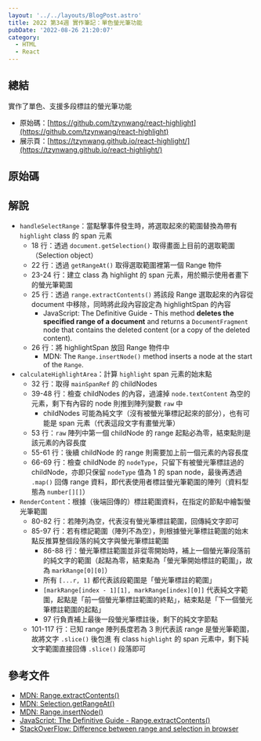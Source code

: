 ```yaml
---
layout: '../../layouts/BlogPost.astro'
title: 2022 第34週 實作筆記：單色螢光筆功能
pubDate: '2022-08-26 21:20:07'
category:
  - HTML
  - React
---
```


## 總結

實作了單色、支援多段標註的螢光筆功能

- 原始碼：[https://github.com/tzynwang/react-highlight](https://github.com/tzynwang/react-highlight)
- 展示頁：[https://tzynwang.github.io/react-highlight/](https://tzynwang.github.io/react-highlight/)

## 原始碼

<script src="https://gist.github.com/tzynwang/6f65cf9702d1d6611479a64b53092b92.js"></script>

## 解說

- `handleSelectRange`：當點擊事件發生時，將選取起來的範圍替換為帶有 `highlight` class 的 span 元素
  - 18 行：透過 `document.getSelection()` 取得畫面上目前的選取範圍（Selection object）
  - 22 行：透過 `getRangeAt()` 取得選取範圍裡第一個 Range 物件
  - 23-24 行：建立 class 為 highlight 的 span 元素，用於顯示使用者畫下的螢光筆範圍
  - 25 行：透過 `range.extractContents()` 將該段 Range 選取起來的內容從 document 中移除，同時將此段內容設定為 highlightSpan 的內容
    - JavaScript: The Definitive Guide - This method **deletes the specified range of a document** and returns a `DocumentFragment` node that contains the deleted content (or a copy of the deleted content).
  - 26 行：將 highlightSpan 放回 Range 物件中
    - MDN: The `Range.insertNode()` method inserts a node at the start of the `Range`.
- `calculateHighlightArea`：計算 `highlight` span 元素的始末點
  - 32 行：取得 `mainSpanRef` 的 childNodes
  - 39-48 行：檢查 childNodes 的內容，過濾掉 `node.textContent` 為空的元素，剩下有內容的 node 則推到陣列變數 `raw` 中
    - childNodes 可能為純文字（沒有被螢光筆標記起來的部分），也有可能是 span 元素（代表這段文字有畫螢光筆）
  - 53 行：`raw` 陣列中第一個 childNode 的 range 起點必為零，結束點則是該元素的內容長度
  - 55-61 行：後續 childNode 的 range 則需要加上前一個元素的內容長度
  - 66-69 行：檢查 childNode 的 `nodeType`，只留下有被螢光筆標註過的 childNode，亦即只保留 `nodeType` 值為 1 的 span node，最後再透過 `.map()` 回傳 range 資料，即代表使用者標註螢光筆範圍的陣列（資料型態為 `number[][]`）
- `RenderContent`：根據（後端回傳的）標註範圍資料，在指定的節點中繪製螢光筆範圍
  - 80-82 行：若陣列為空，代表沒有螢光筆標註範圍，回傳純文字即可
  - 85-97 行：若有標記範圍（陣列不為空），則根據螢光筆標註範圍的始末點反推算整個段落的純文字與螢光筆標註範圍
    - 86-88 行：螢光筆標註範圍並非從零開始時，補上一個螢光筆段落前的純文字的範圍（起點為零，結束點為「螢光筆開始標註的範圍」，故為 `markRange[0][0]`）
    - 所有 `[...r, 1]` 都代表該段範圍是「螢光筆標註的範圍」
    - `[markRange[index - 1][1], markRange[index][0]]` 代表純文字範圍，起點是「前一個螢光筆標註範圍的終點」，結束點是「下一個螢光筆標註範圍的起點」
    - 97 行負責補上最後一段螢光筆標註後，剩下的純文字節點
  - 101-117 行：已知 range 陣列長度若為 3 則代表該 range 是螢光筆範圍，故將文字 `.slice()` 後包進 有 class `highlight` 的 span 元素中，剩下純文字範圍直接回傳 `.slice()` 段落即可

## 參考文件

- [MDN: Range.extractContents()](https://developer.mozilla.org/en-US/docs/Web/API/Range/extractContents)
- [MDN: Selection.getRangeAt()](https://developer.mozilla.org/en-US/docs/Web/API/Selection/getRangeAt)
- [MDN: Range.insertNode()](https://developer.mozilla.org/en-US/docs/Web/API/Range/insertNode)
- [JavaScript: The Definitive Guide - Range.extractContents()](https://www.oreilly.com/library/view/javascript-the-definitive/0596000480/re565.html)
- [StackOverFlow: Difference between range and selection in browser](https://stackoverflow.com/questions/5573030/difference-between-range-and-selection-in-browser)
